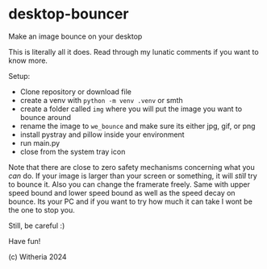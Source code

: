 # desktop-bouncer
Make an image bounce on your desktop


This is literally all it does. Read through my lunatic comments if you want to know more.

Setup:

- Clone repository or download file
- create a venv with ```python -m venv .venv``` or smth
- create a folder called ```img``` where you will put the image you want to bounce around
- rename the image to ```we_bounce``` and make sure its either jpg, gif, or png
- install pystray and pillow inside your environment
- run main.py
- close from the system tray icon

Note that there are close to zero safety mechanisms concerning what you _can_ do. If your image is larger than your screen or something, it will _still_ try to bounce it.
Also you can change the framerate freely. Same with upper speed bound and lower speed bound as well as the speed decay on bounce. Its your PC and if you want to try how much it can take I wont be the one to stop you.

Still, be careful :)

Have fun!

(c) Witheria 2024
